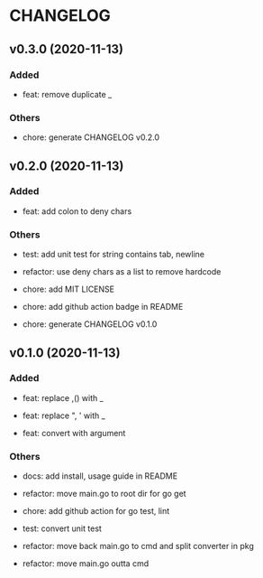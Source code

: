 # CHANGELOG

## v0.3.0 (2020-11-13)

### Added

- feat: remove duplicate _

### Others

- chore: generate CHANGELOG v0.2.0

## v0.2.0 (2020-11-13)

### Added

- feat: add colon to deny chars

### Others

- test: add unit test for string contains tab, newline

- refactor: use deny chars as a list to remove hardcode

- chore: add MIT LICENSE

- chore: add github action badge in README

- chore: generate CHANGELOG v0.1.0

## v0.1.0 (2020-11-13)

### Added

- feat: replace ,() with _

- feat: replace ", ' with _

- feat: convert with argument

### Others

- docs: add install, usage guide in README

- refactor: move main.go to root dir for go get

- chore: add github action for go test, lint

- test: convert unit test

- refactor: move back main.go to cmd and split converter in pkg

- refactor: move main.go outta cmd